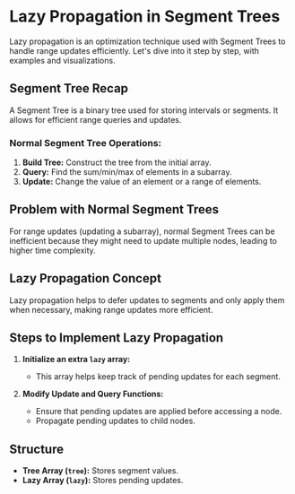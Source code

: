 # Lazy Propagation in Segment Trees

Lazy propagation is an optimization technique used with Segment Trees to handle range updates efficiently. Let's dive into it step by step, with examples and visualizations.

## Segment Tree Recap

A Segment Tree is a binary tree used for storing intervals or segments. It allows for efficient range queries and updates.

### Normal Segment Tree Operations:
1. **Build Tree:** Construct the tree from the initial array.
2. **Query:** Find the sum/min/max of elements in a subarray.
3. **Update:** Change the value of an element or a range of elements.

## Problem with Normal Segment Trees

For range updates (updating a subarray), normal Segment Trees can be inefficient because they might need to update multiple nodes, leading to higher time complexity.

## Lazy Propagation Concept

Lazy propagation helps to defer updates to segments and only apply them when necessary, making range updates more efficient.

## Steps to Implement Lazy Propagation

1. **Initialize an extra `lazy` array:**
   - This array helps keep track of pending updates for each segment.

2. **Modify Update and Query Functions:**
   - Ensure that pending updates are applied before accessing a node.
   - Propagate pending updates to child nodes.

## Structure

- **Tree Array (`tree`):** Stores segment values.
- **Lazy Array (`lazy`):** Stores pending updates.



